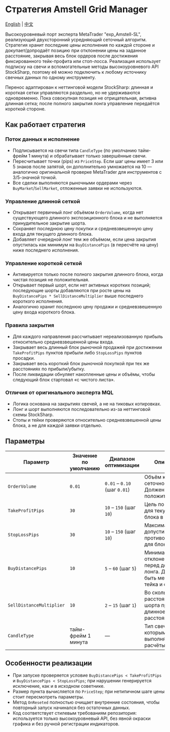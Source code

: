 # Стратегия Amstell Grid Manager
[English](README.md) | [中文](README_cn.md)

Высокоуровневый порт эксперта MetaTrader "exp_Amstell-SL", реализующий двухсторонний усредняющий сеточный алгоритм. Стратегия хранит последние цены исполнения по каждой стороне и докупает/допродаёт позицию при отклонении цены на заданное расстояние, закрывая весь блок ордеров после достижения фиксированного тейк-профита или стоп-лосса. Реализация использует подписку на свечи и вспомогательные методы высокоуровневого API StockSharp, поэтому её можно подключить к любому источнику свечных данных по одному инструменту.

Перенос адаптирован к неттинговой модели StockSharp: длинная и короткая сетки управляются раздельно, но не удерживаются одновременно. Пока совокупная позиция не отрицательная, активна длинная сетка; после полного закрытия лонга управление передаётся короткой стороне.

## Как работает стратегия

### Поток данных и исполнение
- Подписывается на свечи типа `CandleType` (по умолчанию тайм-фрейм 1 минута) и обрабатывает только завершённые свечи.
- Пересчитывает точки (pips) из `PriceStep`. Если шаг цены имеет 3 или 5 знаков после запятой, он дополнительно умножается на 10 — аналогично оригинальной проверке MetaTrader для инструментов с 3/5-значной точкой.
- Все сделки выполняются рыночными ордерами через `BuyMarket`/`SellMarket`, отложенные заявки не используются.

### Управление длинной сеткой
- Открывает первичный лонг объёмом `OrderVolume`, когда нет существующего длинного экспозиционного блока и не выполняется принудительное закрытие шорта.
- Сохраняет последнюю цену покупки и средневзвешенную цену входа для текущего длинного блока.
- Добавляет очередной лонг тем же объёмом, если цена закрытия опустилась как минимум на `BuyDistancePips` (в пересчёте на цену) ниже последнего исполнения.

### Управление короткой сеткой
- Активируется только после полного закрытия длинного блока, когда чистая позиция не положительная.
- Открывает первый шорт, если нет активных коротких позиций; последующие шорты добавляются при росте цены на `BuyDistancePips * SellDistanceMultiplier` выше последнего короткого исполнения.
- Аналогично хранит последнюю цену продажи и средневзвешенную цену входа короткого блока.

### Правила закрытия
- Для каждого направления рассчитывает нереализованную прибыль относительно средневзвешенной цены входа.
- Закрывает весь длинный блок рыночной продажей при достижении `TakeProfitPips` пунктов прибыли либо `StopLossPips` пунктов просадки.
- Закрывает весь короткий блок рыночной покупкой при тех же расстояниях по прибыли/убытку.
- После ликвидации обнуляет накопленные цены и объёмы, чтобы следующий блок стартовал «с чистого листа».

### Отличия от оригинального эксперта MQL
- Логика основана на закрытиях свечей, а не на тиковых котировках.
- Лонг и шорт выполняются последовательно из-за неттинговой схемы StockSharp.
- Стопы и тейки проверяются относительно средневзвешенной цены блока, а не для каждой заявки отдельно.

## Параметры

| Параметр | Значение по умолчанию | Диапазон оптимизации | Описание |
|----------|-----------------------|----------------------|----------|
| `OrderVolume` | `0.01` | `0.01` – `0.10` (шаг `0.01`) | Объём каждой сеточной заявки. Должен быть положительным. |
| `TakeProfitPips` | `30` | `10` – `150` (шаг `10`) | Цель по прибыли для текущего блока в пунктах. |
| `StopLossPips` | `30` | `10` – `150` (шаг `10`) | Максимально допустимое противодвижение для блока. |
| `BuyDistancePips` | `10` | `5` – `60` (шаг `5`) | Минимальное отклонение вниз перед добором лонга. Должно быть меньше тейка и стопа. |
| `SellDistanceMultiplier` | `10` | `2` – `15` (шаг `1`) | Во сколько раз расстояние для шорта превышает длинное расстояние. |
| `CandleType` | тайм-фрейм 1 минута | — | Тип свечей, по которым выполняются расчёты. |

## Особенности реализации
- При запуске проверяется условие `BuyDistancePips < TakeProfitPips` и `BuyDistancePips < StopLossPips`; при нарушении генерируется исключение, как и в исходном советнике.
- Размер пункта вычисляется по `PriceStep`; при нетипичном шаге цены стоит пересмотреть параметры.
- Метод `OnReseted` полностью очищает внутренние состояния, чтобы повторный запуск начинался без остаточных данных.
- Код соответствует стилевым требованиям репозитория: используется только высокоуровневый API, без явной окраски графика и без ручной регистрации индикаторов.

